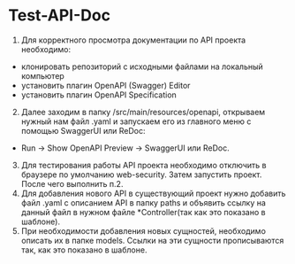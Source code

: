 # Test-API-Doc
1. Для корректного просмотра документации по API проекта необходимо:
- клонировать репозиторий с исходными файлами на локальный компьютер
- установить плагин OpenAPI (Swagger) Editor
- установить плагин OpenAPI Specification

2. Далее заходим в папку /src/main/resources/openapi, открываем нужный 
нам файл .yaml и запускаем его из главного меню с помощью SwaggerUI или ReDoc:
- Run -> Show OpenAPI Preview -> SwaggerUI или ReDoc.

3. Для тестирования работы API проекта необходимо отключить в браузере по умолчанию web-security. Затем запустить проект. После чего выполнить п.2.
4. Для добавления нового API в существующий проект нужно добавить файл .yaml с описанием API в папку paths и объявить ссылку на данный файл в нужном файле *Controller(так как это показано в шаблоне).
5. При необходимости добавления новых сущностей, необходимо описать их в папке models. Ссылки на эти сущности прописываются так, как это показано в шаблоне.
